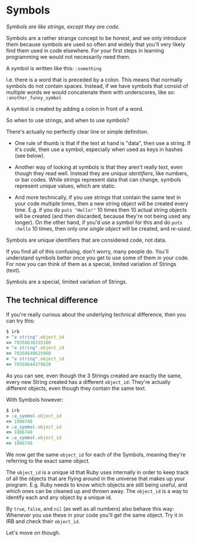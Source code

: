 # Symbols

*Symbols are like strings, except they are code.*

Symbols are a rather strange concept to be honest, and we only introduce them
because symbols are used so often and widely that you'll very likely find them
used in code elsewhere. For your first steps in learning programming we would
not necessarily need them.

A symbol is written like this: `:something`

I.e. there is a word that is preceded by a colon. This means that normally
symbols do not contain spaces. Instead, if we have symbols that consist of
multiple words we would concatenate them with underscores, like so:
`:another_funny_symbol`

<p class="hint">
A symbol is created by adding a colon in front of a word.
</p>

So when to use strings, and when to use symbols?

There's actually no perfectly clear line or simple definition.

* One rule of thumb is that if the text at hand is "data", then use a string.
  If it's *code*, then use a symbol, especially when used as keys in hashes (see
  below).

* Another way of looking at symbols is that they aren't really text, even though
  they read well. Instead they are *unique identifiers*, like numbers, or bar
  codes. While strings represent data that can change, symbols represent unique
  values, which are static.

* And more technically, if you use strings that contain the same text in your
  code multiple times, then a new string object will be created every time. E.g.
  if you do `puts "Hello!"` 10 times then 10 actual string objects will be
  created (and then discarded, because they're not being used any longer). On the
  other hand, if you'd use a symbol for this and do `puts :hello` 10 times, then
  only *one single object* will be created, and *re-used*.

<p class="hint">
Symbols are unique identifiers that are considered code, not data.
</p>

If you find all of this confusing, don't worry, many people do. You'll
understand symbols better once you get to use some of them in your code. For
now you can think of them as a special, limited variation of Strings (text).

<p class="hint">
Symbols are a special, limited variation of Strings.
</p>

## The technical difference

If you're really curious about the underlying technical difference, then you
can try this:

```ruby
$ irb
> "a string".object_id
=> 70358630335100
> "a string".object_id
=> 70358640625960
> "a string".object_id
=> 70358644379620
```

As you can see, even though the 3 Strings created are exactly the same, every
new String created has a different `object_id`: They're actually different
objects, even though they contain the same text.

With Symbols however:

```ruby
$ irb
> :a_symbol.object_id
=> 1086748
> :a_symbol.object_id
=> 1086748
> :a_symbol.object_id
=> 1086748
```

We now get the same `object_id` for each of the Symbols, meaning they're
referring to the exact same object.

The `object_id` is a unique id that Ruby uses internally in order to keep track
of all the objects that are flying around in the universe that makes up your
program. E.g. Ruby needs to know which objects are still being useful, and
which ones can be cleaned up and thrown away. The `object_id` is a way to
identify each and any object by a unique id.

By `true`, `false`, and `nil` (as well as all numbers) also behave this way:
Whenever you use these in your code you'll get the same object. Try it in IRB
and check their `object_id`.

Let's move on though.

